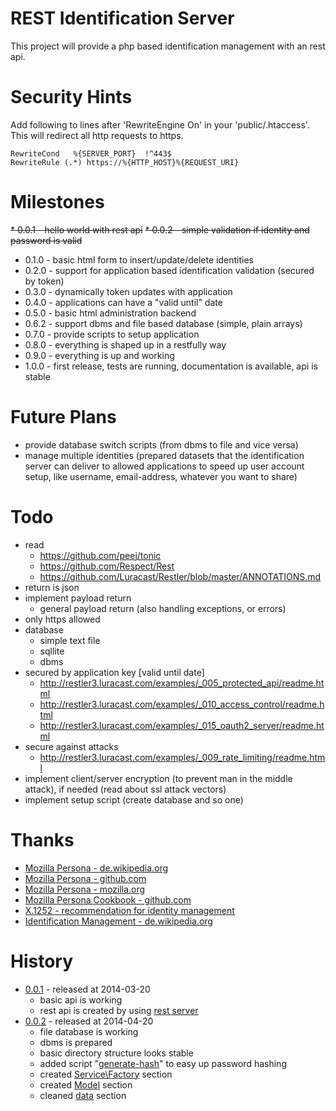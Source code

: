 # REST Identification Server

This project will provide a php based identification management with an rest api.

# Security Hints

Add following to lines after 'RewriteEngine On' in your 'public/.htaccess'.
This will redirect all http requests to https.

    RewriteCond   %{SERVER_PORT}  !^443$
    RewriteRule (.*) https://%{HTTP_HOST}%{REQUEST_URI}

# Milestones

~~* 0.0.1 -   hello world with rest api~~
~~* 0.0.2 -   simple validation if identity and password is valid~~
* 0.1.0 -   basic html form to insert/update/delete identities
* 0.2.0 -   support for application based identification validation (secured by token)
* 0.3.0 -   dynamically token updates with application
* 0.4.0 -   applications can have a "valid until" date
* 0.5.0 -   basic html administration backend
* 0.6.2 -   support dbms and file based database (simple, plain arrays)
* 0.7.0 -   provide scripts to setup application
* 0.8.0 -   everything is shaped up in a restfully way
* 0.9.0 -   everything is up and working
* 1.0.0 -   first release, tests are running, documentation is available, api is stable

# Future Plans

* provide database switch scripts (from dbms to file and vice versa)
* manage multiple identities (prepared datasets that the identification server can deliver to allowed applications to speed up user account setup, like username, email-address, whatever you want to share)

# Todo

* read
    * https://github.com/peej/tonic
    * https://github.com/Respect/Rest
    * https://github.com/Luracast/Restler/blob/master/ANNOTATIONS.md
* return is json
* implement payload return
    * general payload return (also handling exceptions, or errors)
* only https allowed
* database
    * simple text file
    * sqllite
    * dbms
* secured by application key [valid until date]
    * http://restler3.luracast.com/examples/_005_protected_api/readme.html
    * http://restler3.luracast.com/examples/_010_access_control/readme.html
    * http://restler3.luracast.com/examples/_015_oauth2_server/readme.html
* secure against attacks
    * http://restler3.luracast.com/examples/_009_rate_limiting/readme.html
* implement client/server encryption (to prevent man in the middle attack), if needed (read about ssl attack vectors)
* implement setup script (create database and so one)

# Thanks

* [Mozilla Persona - de.wikipedia.org](http://de.wikipedia.org/wiki/Mozilla_Persona)
* [Mozilla Persona - github.com](https://github.com/mozilla/persona)
* [Mozilla Persona - mozilla.org](https://developer.mozilla.org/en-US/Persona?redirectlocale=en-US&redirectslug=Persona)
* [Mozilla Persona Cookbook - github.com](https://github.com/mozilla/browserid-cookbook/tree/master/php)
* [X.1252 - recommendation for identity management](http://www.itu.int/rec/T-REC-X/recommendation.asp?lang=en&parent=T-REC-X.1252)
* [Identification Management - de.wikipedia.org](http://de.wikipedia.org/wiki/Identit%C3%A4tsmanagement)

# History

* [0.0.1](https://github.com/stevleibelt/identification_server/tree/0.0.1) - released at 2014-03-20
    * basic api is working
    * rest api is created by using [rest server](https://github.com/stevleibelt/RestServer)
* [0.0.2](https://github.com/stevleibelt/identification_server/tree/0.0.2) - released at 2014-04-20
    * file database is working
    * dbms is prepared
    * basic directory structure looks stable
    * added script "[generate-hash](https://github.com/stevleibelt/identification_server/blob/master/script/generate-hash.php)" to easy up password hashing
    * created [Service\Factory](https://github.com/stevleibelt/identification_server/blob/master/application/Service/Factory) section
    * created [Model](https://github.com/stevleibelt/identification_server/blob/master/application/Model) section
    * cleaned [data](https://github.com/stevleibelt/identification_server/blob/master/data) section
